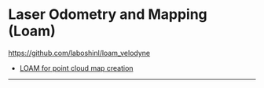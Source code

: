 # Laser Odometry and Mapping (Loam)



https://github.com/laboshinl/loam_velodyne



- [LOAM for point cloud map creation](https://blog.csdn.net/fourier_legend/article/details/88933443)



---



